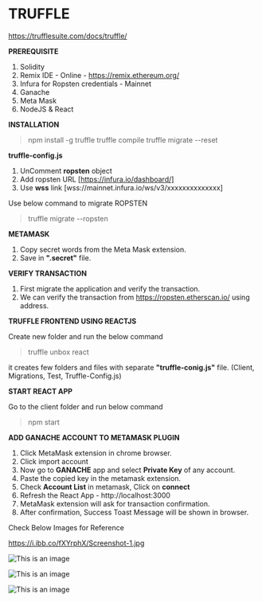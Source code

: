 # TRUFFLE

https://trufflesuite.com/docs/truffle/


**PREREQUISITE**

1. Solidity
2. Remix IDE - Online - https://remix.ethereum.org/
3. Infura for Ropsten credentials - Mainnet
4. Ganache
5. Meta Mask
6. NodeJS & React

**INSTALLATION**

> npm install -g truffle
> truffle compile
> truffle migrate --reset

**truffle-config.js**

1. UnComment **ropsten** object 
2. Add ropsten URL [https://infura.io/dashboard/]
3. Use **wss** link [wss://mainnet.infura.io/ws/v3/xxxxxxxxxxxxxx]

Use below command to migrate ROPSTEN
> truffle migrate --ropsten

**METAMASK**

1. Copy secret words from the Meta Mask extension. 
2. Save in **".secret"** file.

**VERIFY TRANSACTION**

1. First migrate the application and verify the transaction.
2. We can verify the transaction from https://ropsten.etherscan.io/ using address.

**TRUFFLE FRONTEND USING REACTJS**

Create new folder and run the below command
> truffle unbox react

it creates few folders and files with separate **"truffle-conig.js"** file. (Client, Migrations, Test, Truffle-Config.js)

**START REACT APP**

Go to the client folder and run below command
> npm start

**ADD GANACHE ACCOUNT TO METAMASK PLUGIN**

1. Click MetaMask extension in chrome browser.
2. Click import account
3. Now go to **GANACHE** app and select **Private Key** of any account.
4. Paste the copied key in the metamask extension.
5. Check **Account List** in metamask, Click on **connect**
6. Refresh the React App - http://localhost:3000
7. MetaMask extension will ask for transaction confirmation.
8. After confirmation, Success Toast Message will be shown in browser.

Check Below Images for Reference

https://i.ibb.co/fXYrphX/Screenshot-1.jpg

![This is an image](https://i.ibb.co/fXYrphX/Screenshot-1.jpg)

![This is an image](https://i.ibb.co/R3mm8CL/Screenshot-2.jpg)

![This is an image](https://i.ibb.co/BwZtvg2/Screenshot-3.jpg)





